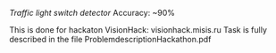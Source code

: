 *Traffic light switch detector*
Accuracy: ~90%

This is done for hackaton VisionHack: visionhack.misis.ru
Task is fully described in the file ProblemdescriptionHackathon.pdf
